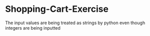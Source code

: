 # Shopping-Cart-Exercise

The input values are being treated as strings by python even though integers are being inputted
